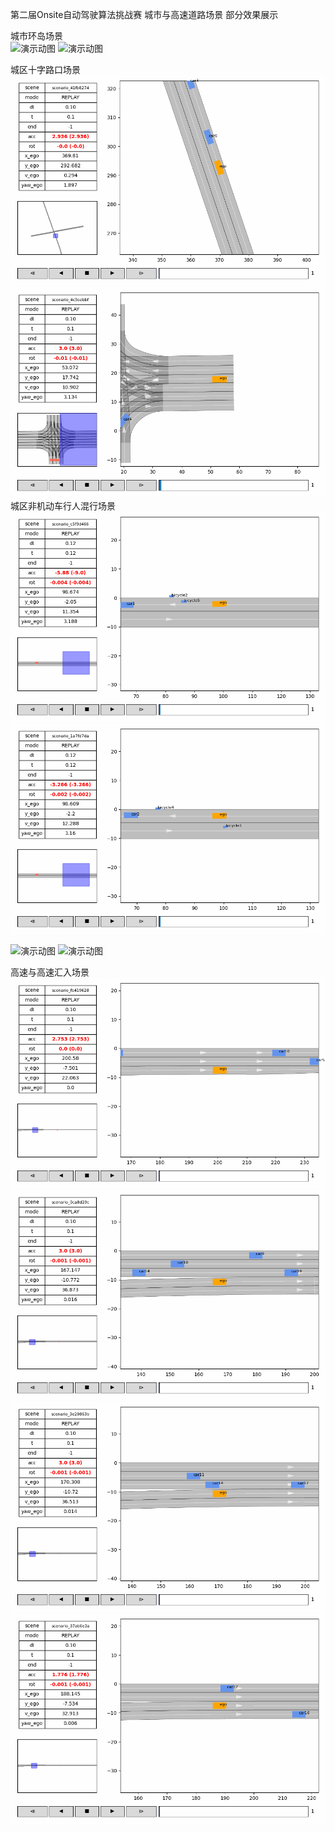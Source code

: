第二届Onsite自动驾驶算法挑战赛 城市与高速道路场景 部分效果展示

城市环岛场景  
![演示动图](REPLAY_0_scenario_f171f712_result.gif)
![演示动图](REPLAY_0_scenario_28388537_result.gif)  

城区十字路口场景
![演示动图](REPLAY_0_scenario_41fb8274_result.gif)
![演示动图](REPLAY_0_scenario_4c9aabbf_result.gif)
城区非机动车行人混行场景
![演示动图](REPLAY_0_scenario_c5f9d466_result.gif)
![演示动图](REPLAY_0_scenario_1a7fd7da_result.gif)


![演示动图](REPLAY_0_scenario_332cb24c_result.gif)
![演示动图](REPLAY_3_scenario_07ed645b_result.gif)



高速与高速汇入场景
![演示动图](REPLAY_0_scenario_fb419628_result.gif)
![演示动图](REPLAY_0_scenario_0ca8d29c_result.gif)
![演示动图](REPLAY_0_scenario_3e20863b_result.gif)
![演示动图](REPLAY_0_scenario_37ab6e3a_result.gif)

